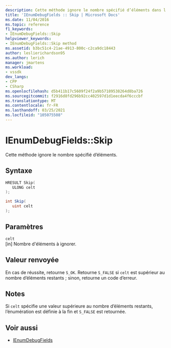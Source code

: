 ```yaml
---
description: Cette méthode ignore le nombre spécifié d’éléments dans l’énumération Fields.
title: 'IEnumDebugFields :: Skip | Microsoft Docs'
ms.date: 11/04/2016
ms.topic: reference
f1_keywords:
- IEnumDebugFields::Skip
helpviewer_keywords:
- IEnumDebugFields::Skip method
ms.assetid: b3bc51c4-21ae-4913-800c-c2ca9dc18443
author: leslierichardson95
ms.author: lerich
manager: jmartens
ms.workload:
- vssdk
dev_langs:
- CPP
- CSharp
ms.openlocfilehash: d5b411b17c5609f24f2a9b57189538264d8ba726
ms.sourcegitcommit: f2916d8fd296b92cc402597d1d1eecda4f6cccbf
ms.translationtype: MT
ms.contentlocale: fr-FR
ms.lasthandoff: 03/25/2021
ms.locfileid: "105075508"
---
```

# <a name="ienumdebugfieldsskip"></a>IEnumDebugFields::Skip
Cette méthode ignore le nombre spécifié d’éléments.

## <a name="syntax"></a>Syntaxe

```cpp
HRESULT Skip(
   ULONG celt
);
```

```csharp
int Skip(
   uint celt
);
```

## <a name="parameters"></a>Paramètres
`celt`\
[in] Nombre d'éléments à ignorer.

## <a name="return-value"></a>Valeur renvoyée
 En cas de réussite, retourne `S_OK`. Retourne `S_FALSE` si `celt` est supérieur au nombre d’éléments restants ; sinon, retourne un code d’erreur.

## <a name="remarks"></a>Notes
 Si `celt` spécifie une valeur supérieure au nombre d’éléments restants, l’énumération est définie à la fin et `S_FALSE` est retournée.

## <a name="see-also"></a>Voir aussi
- [IEnumDebugFields](../../../extensibility/debugger/reference/ienumdebugfields.md)
